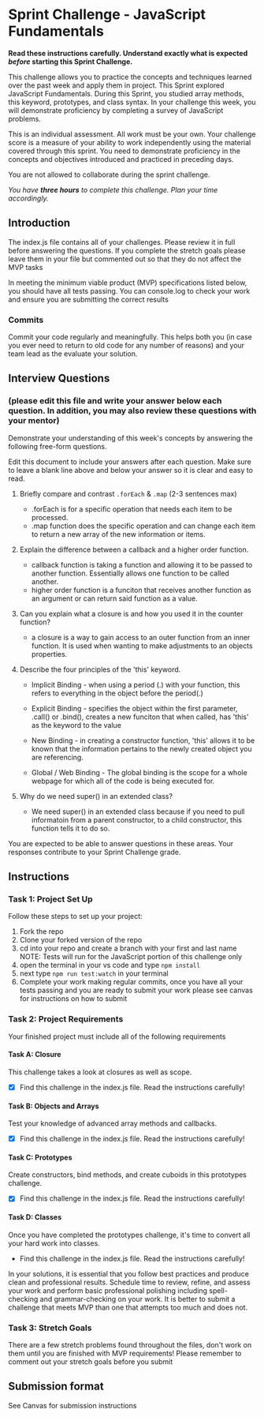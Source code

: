 # Sprint Challenge - JavaScript Fundamentals

**Read these instructions carefully. Understand exactly what is expected _before_ starting this Sprint Challenge.**

This challenge allows you to practice the concepts and techniques learned over the past week and apply them in project. This Sprint explored JavaScript Fundamentals. During this Sprint, you studied array methods, this keyword, prototypes, and class syntax. In your challenge this week, you will demonstrate proficiency by completing a survey of JavaScript problems.

This is an individual assessment. All work must be your own. Your challenge score is a measure of your ability to work independently using the material covered through this sprint. You need to demonstrate proficiency in the concepts and objectives introduced and practiced in preceding days.

You are not allowed to collaborate during the sprint challenge.

_You have **three hours** to complete this challenge. Plan your time accordingly._

## Introduction

The index.js file contains all of your challenges. Please review it in full before answering the questions. If you complete the stretch goals please leave them in your file but commented out so that they do not affect the MVP tasks

In meeting the minimum viable product (MVP) specifications listed below, you should have all tests passing. You can console.log to check your work and ensure you are submitting the correct results

### Commits

Commit your code regularly and meaningfully. This helps both you (in case you ever need to return to old code for any number of reasons) and your team lead as the evaluate your solution.

## Interview Questions

### (please edit this file and write your answer below each question. In addition, you may also review these questions with your mentor)

Demonstrate your understanding of this week's concepts by answering the following free-form questions.

Edit this document to include your answers after each question. Make sure to leave a blank line above and below your answer so it is clear and easy to read.

1. Briefly compare and contrast `.forEach` & `.map` (2-3 sentences max)

   - .forEach is for a specific operation that needs each item to be processed.
   - .map function does the specific operation and can change each item to return a new array of the new information or items.

2. Explain the difference between a callback and a higher order function.

   - callback function is taking a function and allowing it to be passed to another function. Essentially allows one function to be called another.
   - higher order function is a funciton that receives another function as an argument or can return said function as a value.

3. Can you explain what a closure is and how you used it in the counter function?

   - a closure is a way to gain access to an outer function from an inner function. It is used when wanting to make adjustments to an objects properties.

4. Describe the four principles of the 'this' keyword.

   - Implicit Binding - when using a period (.) with your function, this refers to everything in the object before the period(.)

   - Explicit Binding - specifies the object within the first parameter, .call() or .bind(), creates a new funciton that when called, has 'this' as the keyword to the value

   - New Binding - in creating a constructor function, 'this' allows it to be known that the information pertains to the newly created object you are referencing.

   - Global / Web Binding - The global binding is the scope for a whole webpage for which all of the code is being executed for.

5. Why do we need super() in an extended class?

   - We need super() in an extended class because if you need to pull informatoin from a parent constructor, to a child constructor, this function tells it to do so.

You are expected to be able to answer questions in these areas. Your responses contribute to your Sprint Challenge grade.

## Instructions

### Task 1: Project Set Up

Follow these steps to set up your project:

1. Fork the repo
2. Clone your forked version of the repo
3. cd into your repo and create a branch with your first and last name
   NOTE: Tests will run for the JavaScript portion of this challenge only
4. open the terminal in your vs code and type `npm install`
5. next type `npm run test:watch` in your terminal
6. Complete your work making regular commits, once you have all your tests passing and you are ready to submit your work please see canvas for instructions on how to submit

### Task 2: Project Requirements

Your finished project must include all of the following requirements

#### Task A: Closure

This challenge takes a look at closures as well as scope.

- [x] Find this challenge in the index.js file. Read the instructions carefully!

#### Task B: Objects and Arrays

Test your knowledge of advanced array methods and callbacks.

- [x] Find this challenge in the index.js file. Read the instructions carefully!

#### Task C: Prototypes

Create constructors, bind methods, and create cuboids in this prototypes challenge.

- [x] Find this challenge in the index.js file. Read the instructions carefully!

#### Task D: Classes

Once you have completed the prototypes challenge, it's time to convert all your hard work into classes.

- Find this challenge in the index.js file. Read the instructions carefully!

In your solutions, it is essential that you follow best practices and produce clean and professional results. Schedule time to review, refine, and assess your work and perform basic professional polishing including spell-checking and grammar-checking on your work. It is better to submit a challenge that meets MVP than one that attempts too much and does not.

### Task 3: Stretch Goals

There are a few stretch problems found throughout the files, don't work on them until you are finished with MVP requirements! Please remember to comment out your stretch goals before you submit

## Submission format

See Canvas for submission instructions
